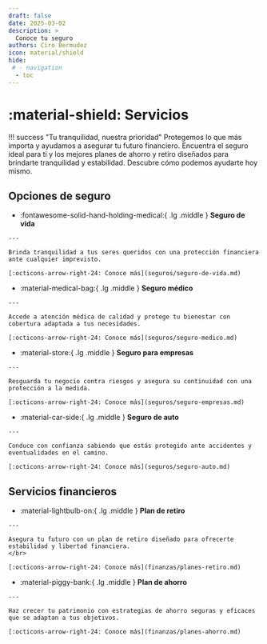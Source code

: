 ```yaml
---
draft: false
date: 2025-03-02
description: >
  Conoce tu seguro
authors: Ciro Bermudez
icon: material/shield
hide: 
 # - navigation
  - toc
---
```


# :material-shield: Servicios


!!! success "Tu tranquilidad, nuestra prioridad"
    Protegemos lo que más importa y ayudamos a asegurar tu futuro financiero. Encuentra el seguro ideal para ti y los mejores planes de ahorro y retiro diseñados para brindarte tranquilidad y estabilidad. Descubre cómo podemos ayudarte hoy mismo.



<div class="justify" markdown>

</div>

## Opciones de seguro

<div class="grid cards" markdown>

-    :fontawesome-solid-hand-holding-medical:{ .lg .middle } __Seguro de vida__

    ---

    Brinda tranquilidad a tus seres queridos con una protección financiera ante cualquier imprevisto.

    [:octicons-arrow-right-24: Conoce más](seguros/seguro-de-vida.md)

-    :material-medical-bag:{ .lg .middle } __Seguro médico__

    ---

    Accede a atención médica de calidad y protege tu bienestar con cobertura adaptada a tus necesidades.

    [:octicons-arrow-right-24: Conoce más](seguros/seguro-medico.md)
	
	

-    :material-store:{ .lg .middle } __Seguro para empresas__

    ---

    Resguarda tu negocio contra riesgos y asegura su continuidad con una protección a la medida.    
    
    [:octicons-arrow-right-24: Conoce más](seguros/seguro-empresas.md)



-    :material-car-side:{ .lg .middle } __Seguro de auto__

    ---

    Conduce con confianza sabiendo que estás protegido ante accidentes y eventualidades en el camino.    
    
    [:octicons-arrow-right-24: Conoce más](seguros/seguro-auto.md)
	

</div>

## Servicios financieros

<div class="grid cards" markdown>

-    :material-lightbulb-on:{ .lg .middle } __Plan de retiro__

    ---

    Asegura tu futuro con un plan de retiro diseñado para ofrecerte estabilidad y libertad financiera.
    </br>

    [:octicons-arrow-right-24: Conoce más](finanzas/planes-retiro.md)

-    :material-piggy-bank:{ .lg .middle } __Plan de ahorro__

    ---

    Haz crecer tu patrimonio con estrategias de ahorro seguras y eficaces que se adaptan a tus objetivos.

    [:octicons-arrow-right-24: Conoce más](finanzas/planes-ahorro.md)
	

</div>
